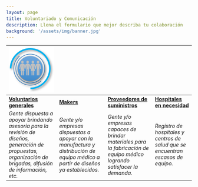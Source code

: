 ```yaml
---
layout: page
title: Voluntariado y Comunicación
description: Llena el formulario que mejor describa tu colaboración
background: '/assets/img/banner.jpg'
---
```












| ![](/assets/img/R_General.png) |  |  |  |
|--|--|--| --|
| [**Voluntarios generales**](https://forms.gle/FC3Zd56DBSgBc1X86) | [**Makers**](https://forms.gle/d6P6xcZGmrPQAEHe8) | [**Proveedores de suministros**](https://forms.gle/cHYMKvGbjr6JVqRK9) | [**Hospitales en necesidad**](https://forms.gle/HGwjGtqWFeAr7XP37) |
| *Gente dispuesta a apoyar brindando asesoría para la revisión de diseños, generación de propuestas, organización de brigadas, difusión de información,  etc.* | *Gente y/o empresas dispuestas a apoyar con la manufactura y distribución de equipo médico a partir de diseños ya establecidos.* | *Gente y/o empresas capaces de brindar materiales para la fabricación de equipo médico logrando satisfacer la demanda.* | *Registro de hospitales y centros de salud que se encuentran escasos de equipo.* |
